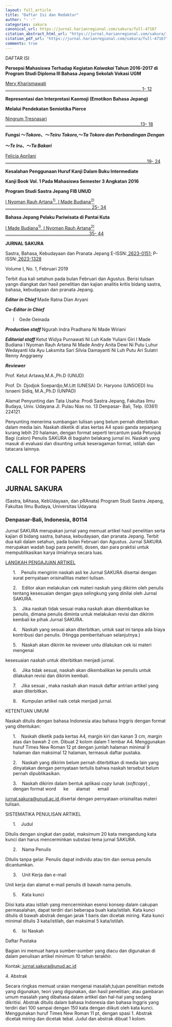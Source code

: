 ```yaml
---
layout: full_article
title: "Daftar Isi dan Redaktur"
author: "- -"
categories: sakura
canonical_url: https://jurnal.harianregional.com/sakura/full-47167 
citation_abstract_html_url: "https://jurnal.harianregional.com/sakura/id-47167"
citation_pdf_url: "https://jurnal.harianregional.com/sakura/full-47167"  
comments: true
---
```


<p><span class="font6">DAFTAR ISI</span></p>
<p><span class="font6" style="font-weight:bold;">Persepsi Mahasiswa Terhadap Kegiatan </span><span class="font6" style="font-weight:bold;font-style:italic;">Kaiwakai</span><span class="font6" style="font-weight:bold;"> Tahun 2016-2017 di Program Studi Diploma III Bahasa Jepang Sekolah Vokasi UGM</span></p>
<p><a href="#bookmark0"><span class="font6">Mery Kharismawati ......................................................................................................... 1- 12</span></a></p>
<p><span class="font6" style="font-weight:bold;">Representasi dan Interpretasi Kaomoji (Emotikon Bahasa Jepang)</span></p>
<p><span class="font6" style="font-weight:bold;">Melalui Pendekatan Semiotika Pierce</span></p>
<p><a href="#bookmark1"><span class="font6">Ningrum Tresnasari .........................................................................................................13- 18</span></a></p>
<p><span class="font6" style="font-weight:bold;">Fungsi </span><span class="font5" style="font-weight:bold;">～</span><span class="font6" style="font-weight:bold;font-style:italic;">Tokoro</span><span class="font5" style="font-weight:bold;">、～</span><span class="font6" style="font-weight:bold;font-style:italic;">Teiru Tokoro,</span><span class="font5" style="font-weight:bold;">～</span><span class="font6" style="font-weight:bold;font-style:italic;">Ta Tokoro dan Perbandingan Dengan</span></p>
<p><span class="font5" style="font-weight:bold;">～</span><span class="font6" style="font-weight:bold;font-style:italic;">Te Iru</span><span class="font5" style="font-weight:bold;">、～</span><span class="font6" style="font-weight:bold;font-style:italic;">Ta Bakari</span></p>
<p><a href="#bookmark2"><span class="font6">Felicia Aprilani ..............................................................................................................19- 24</span></a></p>
<p><span class="font6" style="font-weight:bold;">Kesalahan Penggunaan Huruf Kanji Dalam Buku Intermediate</span></p>
<p><span class="font6" style="font-weight:bold;">Kanji Book Vol. 1 Pada Mahasiswa Semester 3 Angkatan 2016</span></p>
<p><span class="font6" style="font-weight:bold;">Program Studi Sastra Jepang FIB UNUD</span></p>
<p><a href="#bookmark3"><span class="font6">I Nyoman Rauh Artana<sup>1)</sup>, I Made Budiana<sup>2)</sup> .................................................................. 25- 34</span></a></p>
<p><span class="font6" style="font-weight:bold;">Bahasa Jepang Pelaku Pariwisata di Pantai Kuta</span></p>
<p><a href="#bookmark4"><span class="font6">I Made Budiana<sup>1)</sup>, I Nyoman Rauh Artana<sup>2)</sup> .................................................................35- 44</span></a></p>
<p><span class="font6" style="font-weight:bold;">JURNAL SAKURA</span></p>
<p><span class="font6">Sastra, Bahasa, Kebudayaan dan Pranata Jepang E-ISSN:</span><a href="http://issn.pdii.lipi.go.id/issn.cgi?daftar&amp;1531719544&amp;1&amp;&amp;"><span class="font6"> 2623-0151;</span></a><span class="font6"> P-ISSN:</span><a href="http://issn.pdii.lipi.go.id/issn.cgi?daftar&amp;1531718958&amp;1&amp;&amp;"><span class="font6"> 2623-1328</span></a></p>
<p><span class="font6">Volume I, No. 1, Februari 2019</span></p>
<p><span class="font6">Terbit dua kali setahun pada bulan Februari dan Agustus. Berisi tulisan yangn diangkat dari hasil penelitian dan kajian analitis kritis bidang sastra, bahasa, kebudayaan dan pranata Jepang.</span></p>
<p><span class="font6" style="font-weight:bold;font-style:italic;">Editor in Chief </span><span class="font6">Made Ratna Dian Aryani</span></p>
<p><span class="font6" style="font-weight:bold;font-style:italic;">Co-Editor in Chief</span></p>
<ul style="list-style:none;"><li>
<p><span class="font6">I &nbsp;&nbsp;&nbsp;Gede Oeinada</span></p></li></ul>
<p><span class="font6" style="font-weight:bold;font-style:italic;">Production staff </span><span class="font6">Ngurah Indra Pradhana Ni Made Wiriani</span></p>
<p><span class="font6" style="font-weight:bold;font-style:italic;">Editorial staff </span><span class="font6">Ketut Widya Purnawati Ni Luh Kade Yuliani Giri I Made Budiana I Nyoman Rauh Artana Ni Made Andry Anita Dewi Ni Putu Luhur Wedayanti Ida Ayu Laksmita Sari Silvia Damayanti Ni Luh Putu Ari Sulatri Renny Anggraeny</span></p>
<p><span class="font6" style="font-weight:bold;font-style:italic;">Reviewer</span></p>
<p><span class="font6">Prof. Ketut Artawa,M.A.,Ph.D (UNUD)</span></p>
<p><span class="font6">Prof. Dr. Djodjok Soepardjo,M.Litt (UNESA) Dr. Haryono (UNSOED) Inu Isnaeni Sidiq, M.A.,Ph.D (UNPAD)</span></p>
<p><span class="font6">Alamat Penyunting dan Tata Usaha: Prodi Sastra Jepang, Fakultas Ilmu Budaya, Univ. Udayana Jl. Pulau Nias no. 13 Denpasar- Bali, Telp. (0361) 224121</span></p>
<p><span class="font6">Penyunting menerima sumbangan tulisan yang belum pernah diterbitkan dalam media lain. Naskah diketik di atas kertas A4 spasi ganda sepanjang kurang lebih 20 halaman, dengan format seperti tercantum pada Petunjuk Bagi (calon) Penulis SAKURA di bagiahn belakang jurnal ini. Naskah yang masuk di evaluasi dan disunting untuk keseragaman format, istilah dan tatacara lainnya.</span></p><a name="caption1"></a>
<h1><a name="bookmark5"></a><span class="font3"><a name="bookmark6"></a>CALL FOR PAPERS</span></h1>
<h2><a name="bookmark7"></a><span class="font2"><a name="bookmark8"></a>JURNAL SAKURA</span></h2>
<p><span class="font4">(Sastra, bAhasa, KebUdayaan, dan pRAnata) </span><span class="font1">Program Studi Sastra Jepang</span><span class="font0">, Fakultas Ilmu Budaya, Universitas Udayana</span></p>
<h3><a name="bookmark9"></a><span class="font7"><a name="bookmark10"></a>Denpasar-Bali, Indonesia, 80114</span></h3>
<p><span class="font6">Jurnal SAKURA merupakan jurnal yang memuat artikel hasil penelitian serta kajian di bidang sastra, bahasa, kebudayaan, dan pranata Jepang. Terbit dua kali dalam setahun, pada bulan Februari dan Agustus. Jurnal SAKURA merupakan wadah bagi para peneliti, dosen, dan para praktisi untuk mempublikasikan karya ilmiahnya secara luas.</span></p>
<p><span class="font6" style="text-decoration:underline;">LANGKAH PENGAJUAN ARTIKEL</span></p>
<ul style="list-style:none;"><li>
<p><span class="font6">1. &nbsp;&nbsp;&nbsp;Penulis mengirim naskah asli ke Jurnal SAKURA disertai dengan surat pernyataan orisinallitas materi tulisan.</span></p></li>
<li>
<p><span class="font6">2. &nbsp;&nbsp;&nbsp;Editor akan melakukan cek materi naskah yang dikirim oleh penulis tentang kesesuaian dengan gaya selingkung yang dinilai oleh Jurnal SAKURA.</span></p></li>
<li>
<p><span class="font6">3. &nbsp;&nbsp;&nbsp;Jika naskah tidak sesuai maka naskah akan dikembalikan ke penulis, dimana penulis diminta untuk melakukan revisi dan dikirim kembali ke pihak Jurnal SAKURA.</span></p></li>
<li>
<p><span class="font6">4. &nbsp;&nbsp;&nbsp;Naskah yang sesuai akan diterbitkan, untuk saat ini tanpa ada biaya kontribusi dari penulis. (Hingga pemberitahuan selanjutnya.)</span></p></li>
<li>
<p><span class="font6">5. &nbsp;&nbsp;&nbsp;Naskah akan dikirim ke reviewer untu dilakukan cek isi materi mengenai</span></p></li></ul>
<p><span class="font6">kesesuaian naskah untuk diterbitkan menjadi jurnal.</span></p>
<ul style="list-style:none;"><li>
<p><span class="font6">6. &nbsp;&nbsp;&nbsp;Jika tidak sesuai, naskah akan dikembalikan ke penulis untuk dilakukan revisi dan dikirim kembali.</span></p></li>
<li>
<p><span class="font6">7. &nbsp;&nbsp;&nbsp;Jika sesuai , maka naskah akan masuk daftar antrian artikel yang akan diterbitkan.</span></p></li>
<li>
<p><span class="font6">8. &nbsp;&nbsp;&nbsp;Kumpulan artikel naik cetak menjadi jurnal.</span></p></li></ul>
<p><span class="font6">KETENTUAN UMUM</span></p>
<p><span class="font6">Naskah ditulis dengan bahasa Indonesia atau bahasa Inggris dengan format yang ditentukan:</span></p>
<ul style="list-style:none;"><li>
<p><span class="font6">1. &nbsp;&nbsp;&nbsp;Naskah diketik pada kertas A4, margin kiri dan kanan 3 cm, margin atas dan bawah 2 cm. Dibuat 2 kolom dalam 1 lembar A4. Menggunakan huruf Times New Roman 12 pt dengan jumlah halaman minimal 9 halaman dan maksimal 12 halaman, termasuk daftar pustaka.</span></p></li>
<li>
<p><span class="font6">2. &nbsp;&nbsp;&nbsp;Naskah yang dikirim belum pernah diterbitkan di media lain yang dinyatakan dengan pernyataan tertulis bahwa naskah tersebut belum pernah dipublikasikan.</span></p></li>
<li>
<p><span class="font6">3. &nbsp;&nbsp;&nbsp;Naskah dikirim dalam bentuk aplikasi </span><span class="font6" style="font-style:italic;">copy</span><span class="font6"> lunak (</span><span class="font6" style="font-style:italic;">softcopy</span><span class="font6">) , dengan format word &nbsp;&nbsp;&nbsp;&nbsp;&nbsp;ke &nbsp;&nbsp;&nbsp;&nbsp;&nbsp;alamat &nbsp;&nbsp;&nbsp;&nbsp;&nbsp;email</span></p></li></ul>
<p><a href="mailto:jurnal.sakura@unud.ac.id"><span class="font6" style="text-decoration:underline;">jurnal.sakura@unud.ac.id</span><span class="font6"> </span></a><span class="font6">disertai dengan pernyataan orisinalitas materi tulisan.</span></p>
<p><span class="font6">SISTEMATIKA PENULISAN ARTIKEL</span></p>
<ul style="list-style:none;"><li>
<p><span class="font6">1. &nbsp;&nbsp;&nbsp;Judul</span></p></li></ul>
<p><span class="font6">Ditulis dengan singkat dan padat, maksimum 20 kata mengandung kata kunci dan harus mencerminkan substasi tema jurnal SAKURA.</span></p>
<ul style="list-style:none;"><li>
<p><span class="font6">2. &nbsp;&nbsp;&nbsp;Nama Penulis</span></p></li></ul>
<p><span class="font6">Ditulis tanpa gelar. Penulis dapat individu atau tim dan semua penulis dicantumkan.</span></p>
<ul style="list-style:none;"><li>
<p><span class="font6">3. &nbsp;&nbsp;&nbsp;Unit Kerja dan e-mail</span></p></li></ul>
<p><span class="font6">Unit kerja dan alamat e-mail penulis di bawah nama penulis.</span></p>
<ul style="list-style:none;"><li>
<p><span class="font6">5. &nbsp;&nbsp;&nbsp;Kata kunci</span></p></li></ul>
<p><span class="font6">Diisi kata atau istilah yang mencerminkan esensi konsep dalam cakupan permasalahan, dapat terdiri dari beberapa buah kata/istilah. Kata kunci ditulis di bawah abstrak dengan jarak 1 baris dan dicetak miring. Kata kunci minimal ditulis 3 kata/istilah, dan maksimal 5 kata/istilah.</span></p>
<ul style="list-style:none;"><li>
<p><span class="font6">6. &nbsp;&nbsp;&nbsp;Isi Naskah</span></p></li></ul>
<p><span class="font6">Daftar Pustaka</span></p>
<p><span class="font6">Bagian ini memuat hanya sumber-sumber yang diacu dan digunakan di dalam penulisan artikel minimum 10 tahun terakhir.</span></p>
<p><span class="font6">Kontak:</span><a href="mailto:jurnal.sakura@unud.ac.id"><span class="font6"> </span><span class="font6" style="text-decoration:underline;">jurnal.sakura@unud.ac.id</span></a></p>
<p><span class="font6">4. Abstrak</span></p>
<p><span class="font6">Secara ringkas memuat uraian mengenai masalah,tujuan penelitian metode yang digunakan, teori yang digunakan, dan hasil penelitian; atau gambaran umum masalah yang dibahasa dalam artikel dan hal-hal yang sedang dikritisi. Abstrak ditulis dalam bahasa Indonesia dan bahasa Inggris yang terdiri dari 100 sampai dengan 150 kata dengan diikuti oleh kata kunci. Menggunakan huruf Times New Roman 11 pt, dengan spasi 1. Abstrak dicetak miring dan dicetak tebal. Judul dan abstrak dibuat 1 kolom.</span></p>